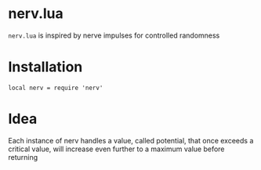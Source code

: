 nerv.lua
====
`nerv.lua` is inspired by nerve impulses for controlled randomness

Installation
====
`local nerv = require 'nerv'`

Idea
====
Each instance of nerv handles a value, called potential, that once exceeds a critical value, will increase even further to a maximum value before returning
